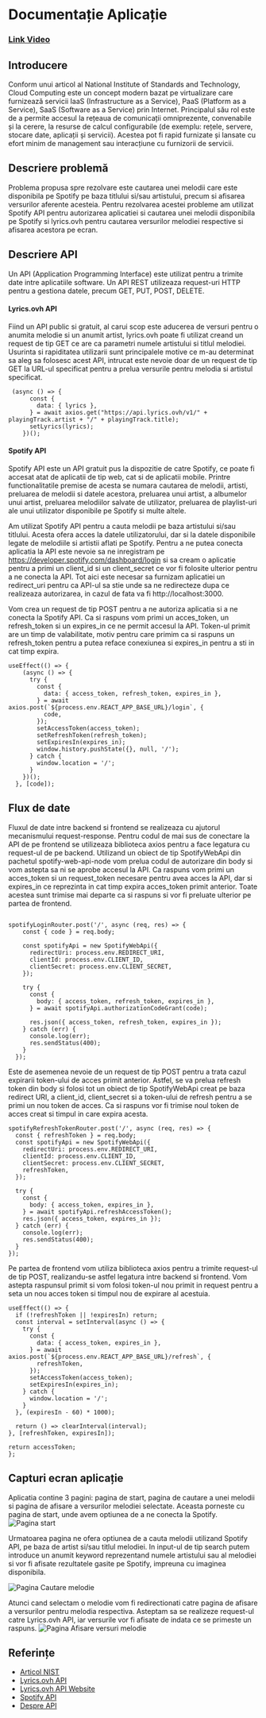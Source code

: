 # Documentație Aplicație

### [Link Video](https://youtu.be/K4l1gN1tMJ0)

## Introducere
Conform unui articol al National Institute of Standards and Technology, Cloud Computing este un concept modern bazat pe virtualizare care furnizează servicii IaaS (Infrastructure as a Service), PaaS (Platform as a Service), SaaS (Software as a Service) prin Internet. Principalul său rol este de a permite accesul la rețeaua de comunicații omniprezente, convenabile și la cerere, la resurse de calcul configurabile (de exemplu: rețele, servere, stocare date, aplicații și servicii). Acestea pot fi rapid furnizate și lansate cu efort minim de management sau interacțiune cu furnizorii de servicii.
## Descriere problemă
Problema propusa spre rezolvare este cautarea unei melodii care este disponibila pe Spotify pe baza titlului si/sau artistului, precum si afisarea versurilor aferente acesteia. 
Pentru rezolvarea acestei probleme am utilizat Spotify API pentru autorizarea aplicatiei si cautarea unei melodii disponibila pe Spotify si lyrics.ovh pentru cautarea versurilor melodiei respective si afisarea acestora pe ecran.

## Descriere API
Un API (Application Programming Interface) este utilizat pentru a trimite date intre aplicatiile software. Un API REST utilizeaza request-uri HTTP pentru a gestiona datele, precum GET, PUT, POST, DELETE.

#### Lyrics.ovh API
Fiind un API public si gratuit, al carui scop este aducerea de versuri pentru o anumita melodie si un anumit artist, lyrics.ovh poate fi utilizat creand un request de tip GET ce are ca parametri numele artistului si titlul melodiei. Usurinta si rapiditatea utilizarii sunt principalele motive ce m-au determinat sa aleg sa folosesc acest API, intrucat este nevoie doar de un request de tip GET la URL-ul specificat pentru a prelua versurile pentru melodia si artistul specificat.

```
 (async () => {
      const {
        data: { lyrics },
      } = await axios.get("https://api.lyrics.ovh/v1/" + playingTrack.artist + "/" + playingTrack.title);
      setLyrics(lyrics);
    })();
 ```
 #### Spotify API
Spotify API este un API gratuit pus la dispozitie de catre Spotify, ce poate fi accesat atat de aplicatii de tip web, cat si de aplicatii mobile. Printre functionalitatile premise de acesta se numara cautarea de melodii, artisti, preluarea de melodii si datele acestora, preluarea unui artist, a albumelor unui artist, preluarea melodiilor salvate de utilizator, preluarea de playlist-uri ale unui utilizator disponibile pe Spotify si multe altele.

Am utilizat Spotify API pentru a cauta melodii pe baza artistului si/sau titlului. Acesta ofera acces la datele utilizatorului, dar si la datele disponibile legate de melodiile si artistii aflati pe Spotify. Pentru a ne putea conecta aplicatia la API este nevoie sa ne inregistram pe https://developer.spotify.com/dashboard/login si sa cream o aplicatie pentru a primi un client_id si un client_secret ce vor fi folosite ulterior pentru a ne conecta la API. Tot aici este necesar sa furnizam aplicatiei un redirect_uri pentru ca API-ul sa stie unde sa ne redirecteze dupa ce realizeaza autorizarea, in cazul de fata va fi http://localhost:3000. 
 
Vom crea un request de tip POST pentru a ne autoriza aplicatia si a ne conecta la Spotify API. Ca si raspuns vom primi un acces_token, un refresh_token si un expires_in ce ne permit accesul la API. Token-ul primit are un timp de valabilitate, motiv pentru care primim ca si raspuns un refresh_token pentru a putea reface conexiunea si expires_in pentru a sti in cat timp expira.
```
useEffect(() => {
    (async () => {
      try {
        const {
          data: { access_token, refresh_token, expires_in },
        } = await axios.post(`${process.env.REACT_APP_BASE_URL}/login`, {
          code,
        });
        setAccessToken(access_token);
        setRefreshToken(refresh_token);
        setExpiresIn(expires_in);
        window.history.pushState({}, null, '/');
      } catch {
        window.location = '/';
      }
    })();
  }, [code]);
  ```

## Flux de date
Fluxul de date intre backend si frontend se realizeaza cu ajutorul mecanismului request-response. Pentru codul de mai sus de conectare la API de pe frontend se utilizeaza biblioteca axios pentru a face legatura cu request-ul de pe backend.
Utilizand un obiect de tip SpotifyWebApi din pachetul spotify-web-api-node vom prelua codul de autorizare din body si vom astepta sa ni se aprobe accesul la API. Ca raspuns vom primi un acces_token si un request_token necesare pentru avea acces la API, dar si expires_in ce reprezinta in cat timp expira acces_token primit anterior. Toate acestea sunt trimise mai departe ca si raspuns si vor fi preluate ulterior pe partea de frontend.
```

spotifyLoginRouter.post('/', async (req, res) => {
    const { code } = req.body;
  
    const spotifyApi = new SpotifyWebApi({
      redirectUri: process.env.REDIRECT_URI,
      clientId: process.env.CLIENT_ID,
      clientSecret: process.env.CLIENT_SECRET,
    });
  
    try {
      const {
        body: { access_token, refresh_token, expires_in },
      } = await spotifyApi.authorizationCodeGrant(code);
  
      res.json({ access_token, refresh_token, expires_in });
    } catch (err) {
      console.log(err);
      res.sendStatus(400);
    }
  });
  ```
  Este de asemenea nevoie de un request de tip POST pentru a trata cazul expirarii token-ului de acces primit anterior. Astfel, se va prelua refresh token din body si folosi tot un obiect de tip SpotifyWebApi creat pe baza redirect URI, a client_id, client_secret si a token-ului de refresh pentru a se primi un nou token de acces. Ca si raspuns vor fi trimise noul token de acces creat si timpul in care expira acesta.
  
  ```
  spotifyRefreshTokenRouter.post('/', async (req, res) => {
    const { refreshToken } = req.body;
    const spotifyApi = new SpotifyWebApi({
      redirectUri: process.env.REDIRECT_URI,
      clientId: process.env.CLIENT_ID,
      clientSecret: process.env.CLIENT_SECRET,
      refreshToken,
    });
  
    try {
      const {
        body: { access_token, expires_in },
      } = await spotifyApi.refreshAccessToken();
      res.json({ access_token, expires_in });
    } catch (err) {
      console.log(err);
      res.sendStatus(400);
    }
  });
  ```
  Pe partea de frontend vom utiliza biblioteca axios pentru a trimite request-ul de tip POST, realizandu-se astfel legatura intre backend si frontend. Vom astepta raspunsul primit si vom folosi token-ul nou primit in request pentru a seta un nou acces token si timpul nou de expirare al acestuia.
  
  ```
  useEffect(() => {
    if (!refreshToken || !expiresIn) return;
    const interval = setInterval(async () => {
      try {
        const {
          data: { access_token, expires_in },
        } = await axios.post(`${process.env.REACT_APP_BASE_URL}/refresh`, {
          refreshToken,
        });
        setAccessToken(access_token);
        setExpiresIn(expires_in);
      } catch {
        window.location = '/';
      }
    }, (expiresIn - 60) * 1000);

    return () => clearInterval(interval);
  }, [refreshToken, expiresIn]);

  return accessToken;
};
  ```
## Capturi ecran aplicație
Aplicatia contine 3 pagini: pagina de start, pagina de cautare a unei melodii si pagina de afisare a versurilor melodiei selectate. Aceasta porneste cu pagina de start, unde avem optiunea de a ne conecta la Spotify.
![Pagina start](pagina_start.png)

Urmatoarea pagina ne ofera optiunea de a cauta melodii utilizand Spotify API, pe baza de artist si/sau titlul melodiei. In input-ul de tip search putem introduce un anumit keyword reprezentand numele artistului sau al melodiei si vor fi afisate rezultatele gasite pe Spotify, impreuna cu imaginea disponibila.

![Pagina Cautare melodie](pagina_cautare_melodie.png)

Atunci cand selectam o melodie vom fi redirectionati catre pagina de afisare a versurilor pentru melodia respectiva. Asteptam sa se realizeze request-ul catre Lyrics.ovh API, iar versurile vor fi afisate de indata ce se primeste un raspuns.
![Pagina Afisare versuri melodie](pagina_afisare_versuri.png)
## Referințe
* [Articol NIST](https://nvlpubs.nist.gov/nistpubs/Legacy/SP/nistspecialpublication800-145.pdf)
* [Lyrics.ovh API](https://github.com/public-apis/public-apis)
* [Lyrics.ovh API Website](https://lyricsovh.docs.apiary.io/#)
* [Spotify API](https://developer.spotify.com/documentation/web-api/quick-start/)
* [Despre API](https://support.apple.com/ro-ro/guide/shortcuts-mac/apd2e30c9d45/mac)
